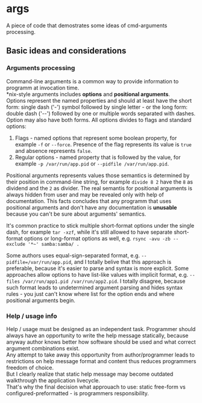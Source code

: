 # args
A piece of code that demostrates some ideas of cmd-arguments processing.

## Basic ideas and considerations
### Arguments processing
Command-line arguments is a common way to provide information to programm at invocation time.  
\*nix-style arguments includes **options** and **positional arguments**.  
Options represent the named properties and should at least have the short form: single dash ('-') symbol followed by single letter - or the long form: double dash ('--') followed by one or multiple words separated with dashes. Option may also have both forms.
All options divides to flags and standard options:
1. Flags - named options that represent some boolean property, for example `-f` or `--force`. Presence of the flag represents its value is `true` and absence represents `false`.  
2. Regular options - named property that is followed by the value, for example `-p /var/run/app.pid` or `--pidfile /var/run/app.pid`.  

Positional arguments represents values those semantics is determined by their position in command-line string, for example `divide 8 2` have the `8` as dividend and the `2` as divider. The real semantis for positional arguments is always hidden from user and may be revealed only with help of documentation. This facts concludes that any programm that uses positional arguments and don't have any documentation is **unusable** because you can't be sure about arguments' semantics.  

It's common practice to stick multiple short-format options under the single dash, for example `tar -xzf`, while it's still allowed to have separate short-format options or long-format options as well, e.g. `rsync -avu -zb --exclude '*~' samba:samba/ .`  

Some authors uses equal-sign-separated format, e.g. `--pidfile=/var/run/app.pid`, and I totally belive that this approach is preferable, because it's easier to parse and syntax is more explicit. 
Some approaches allow options to have list-like values with implicit format, e.g. `--files /var/run/app1.pid /var/run/app2.pid`. I totally disagree, because such format leads to undetermined argument parsing and hides syntax rules - you just can't know where list for the option ends and where positional arguments begin.

### Help / usage info
Help / usage must be designed as an independent task. Programmer should always have an opportunity to write the help message statically, because anyway author knows better how software should be used and what correct argument combinations exist.  
Any attempt to take away this opportunity from author/programmer leads to restrictions on help message format and content thus reduces programmers freedom of choice.  
But I clearly realize that static help message may become outdated walkthrough the application livecycle.  
That's why the final decision what approuach to use: static free-form vs configured-preformatted - is programmers responsibility.
